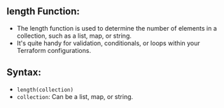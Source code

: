 ## length Function:
- The length function is used to determine the number of elements in a collection, such as a list, map, or string. 
- It's quite handy for validation, conditionals, or loops within your Terraform configurations.

## Syntax:
- `length(collection)`
- `collection`: Can be a list, map, or string.
